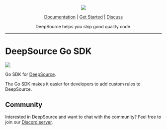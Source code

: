 <p align="center">
  <img src="https://cms.deepsource.io/logo-wordmark-dark.svg" />
</p>

<p align="center">
  <a href="https://deepsource.io/docs">Documentation</a> |
  <a href="https://deepsource.io/signup">Get Started</a> |
  <a href="https://discuss.deepsource.io/">Discuss</a>
</p>

<p align="center">
  DeepSource helps you ship good quality code.
</p>

</p>

---

# DeepSource Go SDK

<a href="https://pkg.go.dev/github.com/deepsourcelabs/deepsource-go"><img src="https://godoc.org/github.com/deepsourcelabs/deepsource-go?status.svg" /></a>

Go SDK for [DeepSource](https://deepsource.io/).

The Go SDK makes it easier for developers to add custom rules to DeepSource.

## Community

Interested in DeepSource and want to chat with the community? Feel free to join our [Discord server](http://deepsource.io/discord).
